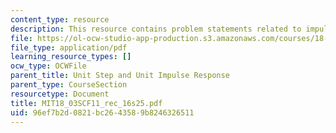 ```yaml
---
content_type: resource
description: This resource contains problem statements related to impulse response.
file: https://ol-ocw-studio-app-production.s3.amazonaws.com/courses/18-03sc-differential-equations-fall-2011/96ef7b2d0821bc2643589b8246326511_MIT18_03SCF11_rec_16s25.pdf
file_type: application/pdf
learning_resource_types: []
ocw_type: OCWFile
parent_title: Unit Step and Unit Impulse Response
parent_type: CourseSection
resourcetype: Document
title: MIT18_03SCF11_rec_16s25.pdf
uid: 96ef7b2d-0821-bc26-4358-9b8246326511
---
```

